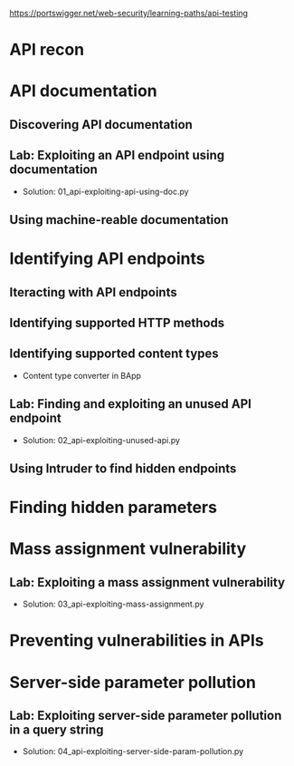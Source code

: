 https://portswigger.net/web-security/learning-paths/api-testing

# API recon

# API documentation
## Discovering API documentation
## Lab: Exploiting an API endpoint using documentation
- Solution: 01_api-exploiting-api-using-doc.py
## Using machine-reable documentation

# Identifying API endpoints
## Iteracting with API endpoints
## Identifying supported HTTP methods
## Identifying supported content types
- Content type converter in BApp
## Lab: Finding and exploiting an unused API endpoint
- Solution: 02_api-exploiting-unused-api.py
## Using Intruder to find hidden endpoints

# Finding hidden parameters

# Mass assignment vulnerability
## Lab: Exploiting a mass assignment vulnerability
- Solution: 03_api-exploiting-mass-assignment.py

# Preventing vulnerabilities in APIs

# Server-side parameter pollution
## Lab: Exploiting server-side parameter pollution in a query string
- Solution: 04_api-exploiting-server-side-param-pollution.py